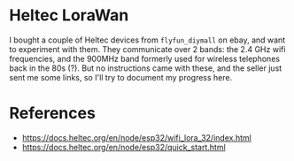 # Heltec LoraWan

I bought a couple of Heltec devices from `flyfun_diymall` on ebay, and want
to experiment with them. They communicate over 2 bands: the 2.4 GHz wifi
frequencies, and the 900MHz band formerly used for wireless telephones back
in the 80s (?). But no instructions came with these, and the seller just
sent me some links, so I'll try to document my progress here.

# References
* <https://docs.heltec.org/en/node/esp32/wifi_lora_32/index.html>
* <https://docs.heltec.org/en/node/esp32/quick_start.html>
